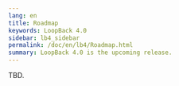 ```yaml
---
lang: en
title: Roadmap
keywords: LoopBack 4.0
sidebar: lb4_sidebar
permalink: /doc/en/lb4/Roadmap.html
summary: LoopBack 4.0 is the upcoming release.
---
```


TBD.

